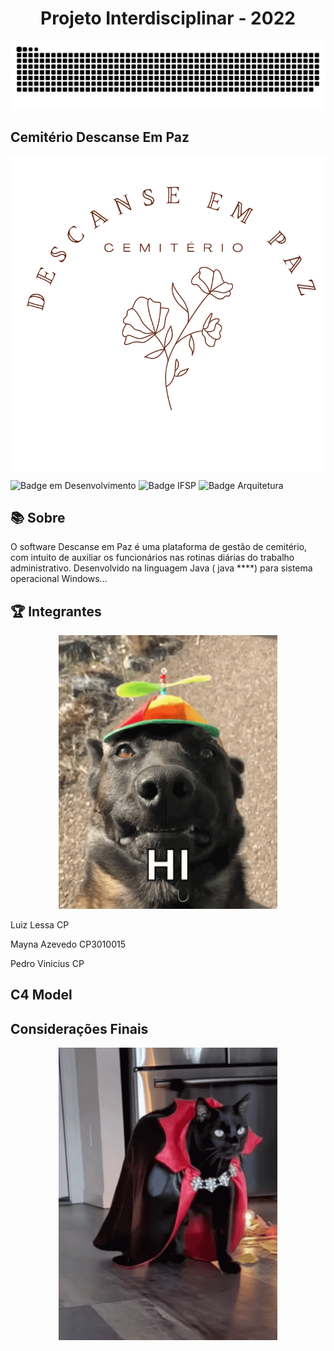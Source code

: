 <h1 align="center">Projeto Interdisciplinar - 2022</h1>
<p align="center">
  <img src="https://github.com/Platane/snk/raw/output/github-contribution-grid-snake.svg" width="1050">
</p>

<h2> Cemitério Descanse Em Paz</h2>

<p align="center"><img align="center" src="logo cemiterio.png"></p>

![Badge em Desenvolvimento](http://img.shields.io/static/v1?label=STATUS&message=EM%20DESENVOLVIMENTO&color=GREEN&style=for-the-badge)
![Badge IFSP](http://img.shields.io/static/v1?label=FACULDADE&message=IFSP&color=BLUE&style=for-the-badge)
![Badge Arquitetura](http://img.shields.io/static/v1?label=CURSO&message=ARQUITETURA%20DE%20SOFTWARE&color=RED&style=for-the-badge)


<h2>📚 Sobre</h2>
O software Descanse em Paz é uma plataforma de gestão de cemitério, com intuito de auxiliar os funcionários nas rotinas diárias do trabalho administrativo. Desenvolvido na linguagem Java ( java ****) para sistema operacional Windows...

<h2 >🏆 Integrantes </h2>
<p align="center">
  <img src="dog-smile.gif" width="350">
</p>
<p>Luiz Lessa CP</p>
<p>Mayna Azevedo CP3010015</p>
<p>Pedro Vinicius CP</p>

<h2>C4 Model</h2>

<h2>Considerações Finais</h2>
<p align="center">
  <img src="costume-pet.gif" width="350">
</p>

